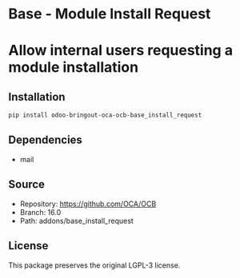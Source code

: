 # Base - Module Install Request


Allow internal users requesting a module installation
=====================================================
    

## Installation

```bash
pip install odoo-bringout-oca-ocb-base_install_request
```

## Dependencies

- mail

## Source

- Repository: https://github.com/OCA/OCB
- Branch: 16.0
- Path: addons/base_install_request

## License

This package preserves the original LGPL-3 license.
